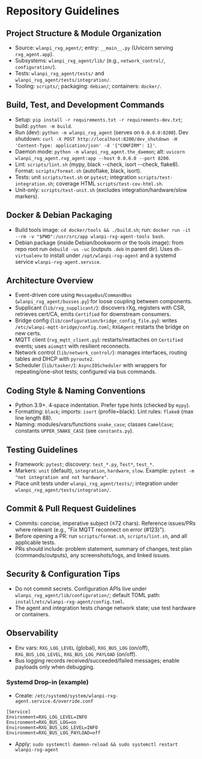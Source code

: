 # Repository Guidelines

## Project Structure & Module Organization
- Source: `wlanpi_rxg_agent/`; entry: `__main__.py` (Uvicorn serving `rxg_agent.app`).
- Subsystems: `wlanpi_rxg_agent/lib/` (e.g., `network_control/`, `configuration/`).
- Tests: `wlanpi_rxg_agent/tests/` and `wlanpi_rxg_agent/tests/integration/`.
- Tooling: `scripts/`; packaging: `debian/`; containers: `docker/`.

## Build, Test, and Development Commands
- Setup: `pip install -r requirements.txt -r requirements-dev.txt`; build: `python -m build`.
- Run (dev): `python -m wlanpi_rxg_agent` (serves on `0.0.0.0:8200`). Dev shutdown: `curl -X POST http://localhost:8200/dev_shutdown -H 'Content-Type: application/json' -d '{"CONFIRM": 1}'`.
- Daemon mode: `python -m wlanpi_rxg_agent.the_daemon`; alt: `uvicorn wlanpi_rxg_agent.rxg_agent:app --host 0.0.0.0 --port 8200`.
- Lint: `scripts/lint.sh` (mypy, black --check, isort --check, flake8). Format: `scripts/format.sh` (autoflake, black, isort).
- Tests: unit `scripts/test.sh` or `pytest`; integration `scripts/test-integration.sh`; coverage HTML `scripts/test-cov-html.sh`.
 - Unit-only: `scripts/test-unit.sh` (excludes integration/hardware/slow markers).

## Docker & Debian Packaging
- Build tools image: `cd docker/tools && ./build.sh`; run: `docker run -it --rm -v "$PWD":/usr/src/app wlanpi-rxg-agent-tools bash`.
- Debian package (inside Debian/bookworm or the tools image): from repo root run `debuild -us -uc` (outputs `.deb` in parent dir). Uses `dh-virtualenv` to install under `/opt/wlanpi-rxg-agent` and a systemd service `wlanpi-rxg-agent.service`.

## Architecture Overview
- Event-driven core using `MessageBus`/`CommandBus` (`wlanpi_rxg_agent/busses.py`) for loose coupling between components.
- Supplicant (`lib/rxg_supplicant/`): discovers rXg, registers with CSR, retrieves cert/CA, emits `Certified` for downstream consumers.
- Bridge config (`lib/configuration/bridge_config_file.py`): writes `/etc/wlanpi-mqtt-bridge/config.toml`; `RXGAgent` restarts the bridge on new certs.
- MQTT client (`rxg_mqtt_client.py`): restarts/reattaches on `Certified` events; uses `aiomqtt` with resilient reconnects.
- Network control (`lib/network_control/`): manages interfaces, routing tables and DHCP with `pyroute2`.
- Scheduler (`lib/tasker/`): `AsyncIOScheduler` with wrappers for repeating/one-shot tests; configured via bus commands.

## Coding Style & Naming Conventions
- Python 3.9+. 4‑space indentation. Prefer type hints (checked by `mypy`).
- Formatting: `black`; imports: `isort` (profile=black). Lint rules: `flake8` (max line length 88).
- Naming: modules/vars/functions `snake_case`; classes `CamelCase`; constants `UPPER_SNAKE_CASE` (see `constants.py`).

## Testing Guidelines
- Framework: `pytest`; discovery: `test_*.py`, `Test*`, `test_*`.
- Markers: `unit` (default), `integration`, `hardware`, `slow`. Example: `pytest -m "not integration and not hardware"`.
- Place unit tests under `wlanpi_rxg_agent/tests/`; integration under `wlanpi_rxg_agent/tests/integration/`.

## Commit & Pull Request Guidelines
- Commits: concise, imperative subject (≤72 chars). Reference issues/PRs where relevant (e.g., "Fix MQTT reconnect on error (#123)").
- Before opening a PR: run `scripts/format.sh`, `scripts/lint.sh`, and all applicable tests.
- PRs should include: problem statement, summary of changes, test plan (commands/outputs), any screenshots/logs, and linked issues.

## Security & Configuration Tips
- Do not commit secrets. Configuration APIs live under `wlanpi_rxg_agent/lib/configuration/`; default TOML path: `install/etc/wlanpi-rxg-agent/config.toml`.
- The agent and integration tests change network state; use test hardware or containers.

## Observability
- Env vars: `RXG_LOG_LEVEL` (global), `RXG_BUS_LOG` (on/off), `RXG_BUS_LOG_LEVEL`, `RXG_BUS_LOG_PAYLOAD` (on/off).
- Bus logging records received/succeeded/failed messages; enable payloads only when debugging.

### Systemd Drop-in (example)
- Create: `/etc/systemd/system/wlanpi-rxg-agent.service.d/override.conf`
```
[Service]
Environment=RXG_LOG_LEVEL=INFO
Environment=RXG_BUS_LOG=on
Environment=RXG_BUS_LOG_LEVEL=INFO
Environment=RXG_BUS_LOG_PAYLOAD=off
```
- Apply: `sudo systemctl daemon-reload && sudo systemctl restart wlanpi-rxg-agent`
